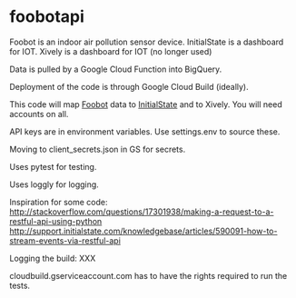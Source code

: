 # foobotapi
Foobot is an indoor air pollution sensor device.
InitialState is a dashboard for IOT.
Xively is a dashboard for IOT (no longer used)

Data is pulled by a Google Cloud Function into BigQuery.

Deployment of the code is through Google Cloud Build (ideally).

This code will map [Foobot](http://foobot.io) data to [InitialState](http://initialstate.com) and to Xively.
You will need accounts on all.

API keys are in environment variables.
Use settings.env to source these.

Moving to client_secrets.json in GS for secrets.

Uses pytest for testing.

Uses loggly for logging.

Inspiration for some code:
http://stackoverflow.com/questions/17301938/making-a-request-to-a-restful-api-using-python
http://support.initialstate.com/knowledgebase/articles/590091-how-to-stream-events-via-restful-api

Logging the build: XXX

cloudbuild.gserviceaccount.com has to have the rights required to run the tests. 
